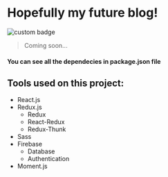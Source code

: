 # Hopefully my future blog!

![custom badge](https://img.shields.io/badge/BLOG-Du%C5%A1an%20Tanasi%C4%87-brightgreen)

> Coming soon...

#### You can see all the dependecies in package.json file

## Tools used on this project:

<!-- UL -->
* React.js
* Redux.js
  * Redux
  * React-Redux
  * Redux-Thunk
* Sass
* Firebase
  * Database
  * Authentication
* Moment.js
